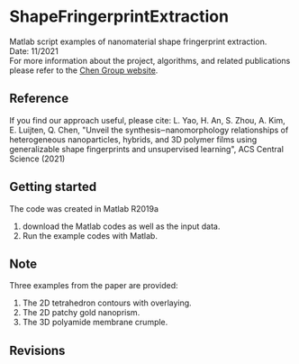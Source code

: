 # ShapeFringerprintExtraction
Matlab script examples of nanomaterial shape fringerprint extraction.   
Date: 11/2021  
For more information about the project, algorithms, and related publications please refer to the [Chen Group website](https://chenlab.matse.illinois.edu/).

Reference
---------------
If you find our approach useful, please cite: L. Yao, H. An, S. Zhou, A. Kim, E. Luijten, Q. Chen, "Unveil the synthesis‒nanomorphology relationships of heterogeneous nanoparticles, hybrids, and 3D polymer films using generalizable shape fingerprints and unsupervised learning", ACS Central Science (2021)

Getting started
---------------
The code was created in Matlab R2019a
1. download the Matlab codes as well as the input data.  
2. Run the example codes with Matlab.  

Note
---------------
Three examples from the paper are provided:  
1. The 2D tetrahedron contours with overlaying.  
2. The 2D patchy gold nanoprism.  
3. The 3D polyamide membrane crumple.  

Revisions
---------------
